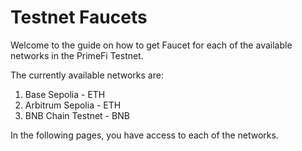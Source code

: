 # Testnet Faucets

Welcome to the guide on how to get Faucet for each of the available networks in the PrimeFi Testnet.

The currently available networks are:

1. Base Sepolia - ETH
2. Arbitrum Sepolia - ETH
3. BNB Chain Testnet - BNB

In the following pages, you have access to each of the networks.
